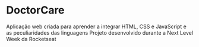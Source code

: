 # DoctorCare
                       
Aplicação web criada para aprender a integrar HTML, CSS e JavaScript e as peculiaridades das linguagens
Projeto desenvolvido durante a Next Level Week da Rocketseat
